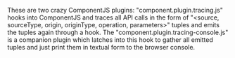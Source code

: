 
These are two crazy ComponentJS plugins: "component.plugin.tracing.js"
hooks into ComponentJS and traces all API calls in the form
of "<source, sourceType, origin, originType, operation,
parameters>" tuples and emits the tuples again through a hook. The
"component.plugin.tracing-console.js" is a companion plugin which
latches into this hook to gather all emitted tuples and just print them
in textual form to the browser console.


